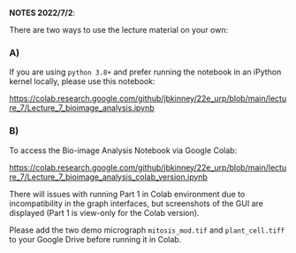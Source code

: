 __NOTES 2022/7/2__:

There are two ways to use the lecture material on your own:

### A) 
If you are using `python 3.8+` and prefer running the notebook in an iPython kernel locally, please use this notebook: 

https://colab.research.google.com/github/jbkinney/22e_urp/blob/main/lecture_7/Lecture_7_bioimage_analysis.ipynb

### B)
To access the Bio-image Analysis Notebook via Google Colab:

https://colab.research.google.com/github/jbkinney/22e_urp/blob/main/lecture_7/Lecture_7_bioimage_analysis_colab_version.ipynb


There will issues with running Part 1 in Colab environment due to incompatibility in the graph interfaces, but screenshots of the GUI are displayed (Part 1 is view-only for the Colab version).

Please add the two demo micrograph `mitosis_mod.tif` and `plant_cell.tiff` to your Google Drive before running it in Colab.